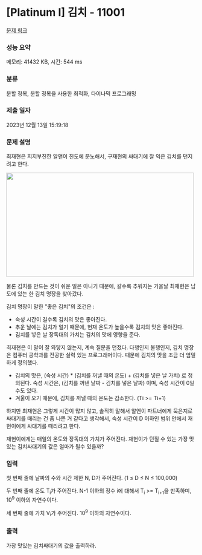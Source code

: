 # [Platinum I] 김치 - 11001 

[문제 링크](https://www.acmicpc.net/problem/11001) 

### 성능 요약

메모리: 41432 KB, 시간: 544 ms

### 분류

분할 정복, 분할 정복을 사용한 최적화, 다이나믹 프로그래밍

### 제출 일자

2023년 12월 13일 15:19:18

### 문제 설명

<p>최재현은 지지부진한 알앤이 진도에 분노해서, 구재현의 싸대기에 잘 익은 김치를 던지려고 한다.</p>

<p><img alt="" src="https://onlinejudgeimages.s3-ap-northeast-1.amazonaws.com/problem/11001/kimchi.jpg" style="height:275px; width:497px"></p>

<p>물론 김치를 만드는 것이 쉬운 일은 아니기 때문에, 갈수록 추워지는 가을날 최재현은 남도에 있는 한 김치 명장을 찾아갔다.</p>

<p>김치 명장이 말한 "좋은 김치"의 조건은 :</p>

<ul>
	<li>숙성 시간이 길수록 김치의 맛은 좋아진다. </li>
	<li>추운 날에는 김치가 얼기 때문에, 현재 온도가 높을수록 김치의 맛은 좋아진다.</li>
	<li>김치를 넣은 날 장독대의 가치는 김치의 맛에 영향을 준다.</li>
</ul>

<p>최재현은 이 말이 잘 와닿지 않는지, 계속 질문을 던졌다. 다행인지 불행인지, 김치 명장은 컴퓨터 공학과를 전공한 실력 있는 프로그래머이다. 때문에 김치의 맛을 조금 더 엄밀하게 정의했다.</p>

<ul>
	<li>김치의 맛은, (숙성 시간) * (김치를 꺼낼 때의 온도) + (김치를 넣은 날 가치) 로 정의된다. 숙성 시간은, (김치를 꺼낸 날짜 - 김치를 넣은 날짜) 이며, 숙성 시간이 0일 수도 있다.</li>
	<li>겨울이 오기 때문에, 김치를 꺼낼 때의 온도는 감소한다. (Ti >= Ti+1)</li>
</ul>

<p>하지만 최재현은 그렇게 시간이 많지 않고, 솔직히 말해서 알앤이 파트너에게 묵은지로 싸대기를 때리는 건 좀 나쁜 거 같다고 생각해서, 숙성 시간이 D 이하인 범위 안에서 재현이에게 싸대기를 때리려고 한다. </p>

<p>재현이에게는 매일의 온도와 장독대의 가치가 주어진다. 재현이가 던질 수 있는 가장 맛있는 김치싸대기의 값은 얼마가 될수 있을까?</p>

### 입력 

 <p>첫 번째 줄에 날짜의 수와 시간 제한 N, D가 주어진다. (1 ≤ D ≤ N ≤ 100,000)</p>

<p>두 번째 줄에 온도 T<sub>i</sub>가 주어진다. N-1 이하의 정수 i에 대해서 T<sub>i</sub> >= T<sub>i+1</sub>을 만족하며, 10<sup>9</sup> 이하의 자연수이다.</p>

<p>세 번째 줄에 가치 V<sub>i</sub>가 주어진다. 10<sup>9</sup> 이하의 자연수이다.</p>

### 출력 

 <p>가장 맛있는 김치싸대기의 값을 출력하라.</p>

